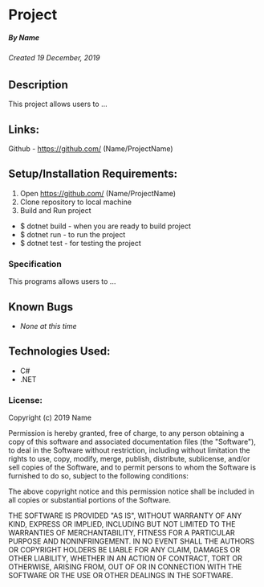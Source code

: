 # Project
##### By Name
###### Created 19 December, 2019

## Description

This project allows users to ...
 
## Links:

Github - https://github.com/ (Name/ProjectName)

## Setup/Installation Requirements:

1. Open https://github.com/ (Name/ProjectName)
2. Clone repository to local machine 
3. Build and Run project

  - $ dotnet build - when you are ready to build project
  - $ dotnet run - to run the project 
  - $ dotnet test - for testing the project
  

### Specification

  This programs allows users to ...

## Known Bugs

* _None at this time_

## Technologies Used:

* C#
* .NET

### License:

Copyright (c) 2019 Name

Permission is hereby granted, free of charge, to any person obtaining a copy of this software and associated documentation files (the "Software"), to deal in the Software without restriction, including without limitation the rights to use, copy, modify, merge, publish, distribute, sublicense, and/or sell copies of the Software, and to permit persons to whom the Software is furnished to do so, subject to the following conditions:

The above copyright notice and this permission notice shall be included in all copies or substantial portions of the Software.

THE SOFTWARE IS PROVIDED "AS IS", WITHOUT WARRANTY OF ANY KIND, EXPRESS OR IMPLIED, INCLUDING BUT NOT LIMITED TO THE WARRANTIES OF MERCHANTABILITY, FITNESS FOR A PARTICULAR PURPOSE AND NONINFRINGEMENT. IN NO EVENT SHALL THE AUTHORS OR COPYRIGHT HOLDERS BE LIABLE FOR ANY CLAIM, DAMAGES OR OTHER LIABILITY, WHETHER IN AN ACTION OF CONTRACT, TORT OR OTHERWISE, ARISING FROM, OUT OF OR IN CONNECTION WITH THE SOFTWARE OR THE USE OR OTHER DEALINGS IN THE SOFTWARE.